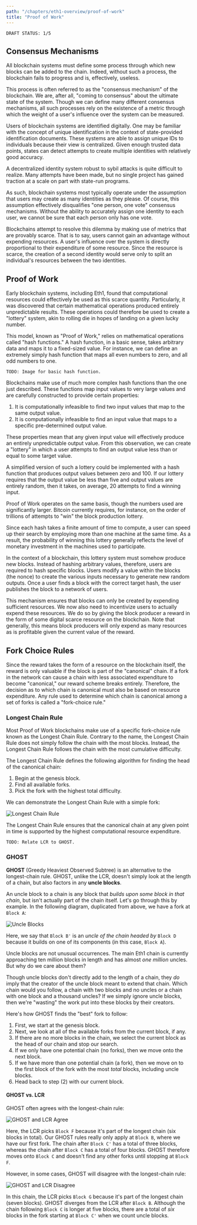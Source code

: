 ```yaml
---
path: "/chapters/eth1-overview/proof-of-work"
title: "Proof of Work"
---
```


```text
DRAFT STATUS: 1/5
```

## Consensus Mechanisms
All blockchain systems must define some process through which new blocks can be added to the chain. Indeed, without such a process, the blockchain fails to progress and is, effectively, useless.

This process is often referred to as the "consensus mechanism" of the blockchain. We are, after all, "coming to consensus" about the ultimate state of the system. Though we can define many different consensus mechanisms, all such processes rely on the existence of a metric through which the weight of a user's influence over the system can be measured.

Users of blockchain systems are identified digitally. One may be familiar with the concept of unique identification in the context of state-provided identification documents. These systems are able to assign unique IDs to individuals because their view is centralized. Given enough trusted data points, states can detect attempts to create multiple identities with relatively good accuracy.

A decentralized identity system robust to sybil attacks is quite difficult to realize. Many attempts have been made, but no single project has gained traction at a scale on part with state-run programs.

As such, blockchain systems most typically operate under the assumption that users may create as many identities as they please. Of course, this assumption effectively disqualifies "one person, one vote" consensus mechanisms. Without the ability to accurately assign one identity to each user, we cannot be sure that each person only has one vote.

Blockchains attempt to resolve this dilemma by making use of metrics that are provably scarce. That is to say, users cannot gain an advantage without expending resources. A user's influence over the system is directly proportional to their expenditure of some resource. Since the resource is scarce, the creation of a second identity would serve only to split an individual's resources between the two identities.

## Proof of Work
Early blockchain systems, including Eth1, found that computational resources could effectively be used as this scarce quantity. Particularly, it was discovered that certain mathematical operations produced entirely unpredictable results. These operations could therefore be used to create a "lottery" system, akin to rolling die in hopes of landing on a given lucky number.

This model, known as "Proof of Work," relies on mathematical operations called "hash functions." A hash function, in a basic sense, takes arbitrary data and maps it to a fixed-sized value. For instance, we can define an extremely simply hash function that maps all even numbers to zero, and all odd numbers to one.

```text
TODO: Image for basic hash function.
```

Blockchains make use of much more complex hash functions than the one just described. These functions map input values to very large values and are carefully constructed to provide certain properties:

1. It is computationally infeasible to find two input values that map to the same output value.
2. It is computationally infeasible to find an input value that maps to a specific pre-determined output value.

These properties mean that any given input value will effectively produce an entirely unpredictable output value. From this observation, we can create a "lottery" in which a user attempts to find an output value less than or equal to some target value.

A simplified version of such a lottery could be implemented with a hash function that produces output values between zero and 100. If our lottery requires that the output value be less than five and output values are entirely random, then it takes, on average, 20 attempts to find a winning input.

Proof of Work operates on the same basis, though the numbers used are significantly larger. Bitcoin currently requires, for instance, on the order of trillions of attempts to "win" the block production lottery.

Since each hash takes a finite amount of time to compute, a user can speed up their search by employing more than one machine at the same time. As a result, the probability of winning this lottery generally reflects the level of monetary investment in the machines used to participate.

In the context of a blockchain, this lottery system must somehow produce new blocks. Instead of hashing arbitrary values, therefore, users are required to hash specific blocks. Users modify a value within the blocks (the nonce) to create the various inputs necessary to generate new random outputs. Once a user finds a block with the correct target hash, the user publishes the block to a network of users.

This mechanism ensures that blocks can only be created by expending sufficient resources. We now also need to incentivize users to actually expend these resources. We do so by giving the block producer a reward in the form of some digital scarce resource on the blockchain. Note that generally, this means block producers will only expend as many resources as is profitable given the current value of the reward.

## Fork Choice Rules
Since the reward takes the form of a resource on the blockchain itself, the reward is only valuable if the block is part of the "canonical" chain. If a fork in the network can cause a chain with less associated expenditure to become "canonical," our reward scheme breaks entirely. Therefore, the decision as to which chain is canonical must also be based on resource expenditure. Any rule used to determine which chain is canonical among a set of forks is called a "fork-choice rule."

### Longest Chain Rule
Most Proof of Work blockchains make use of a specific fork-choice rule known as the Longest Chain Rule. Contrary to the name, the Longest Chain Rule does not simply follow the chain with the most blocks. Instead, the Longest Chain Rule follows the chain with the most cumulative difficulty.

The Longest Chain Rule defines the following algorithm for finding the head of the canonical chain:

1. Begin at the genesis block.
2. Find all available forks.
3. Pick the fork with the highest total difficulty.

We can demonstrate the Longest Chain Rule with a simple fork:

![Longest Chain Rule](./images/lmd-ghost/lcr.png)

The Longest Chain Rule ensures that the canonical chain at any given point in time is supported by the highest computational resource expenditure. 

```text
TODO: Relate LCR to GHOST.
```

### GHOST
**GHOST** (Greedy Heaviest Observed Subtree) is an alternative to the longest-chain rule. GHOST, unlike the LCR, doesn't simply look at the length of a chain, but also factors in any **uncle blocks**.

An uncle block to a chain is any block that *builds upon some block in that chain*, but isn't actually part of the chain itself. Let's go through this by example. In the following diagram, duplicated from above, we have a fork at `Block A`:

![Uncle Blocks](./images/proof-of-work/uncle-blocks.png)

Here, we say that `Block B'` is an *uncle of the chain headed by* `Block D` because it builds on one of its components (in this case, `Block A`).

Uncle blocks are not unusual occurrences. The main Eth1 chain is currently approaching ten million blocks in length and has almost *one million* uncles. But why do we care about them?

Though uncle blocks don't directly add to the length of a chain, they *do* imply that the creator of the uncle block meant to extend that chain. Which chain would you follow, a chain with two blocks and no uncles or a chain with one block and a thousand uncles? If we simply ignore uncle blocks, then we're "wasting" the work put into these blocks by their creators. 

Here's how GHOST finds the "best" fork to follow:

1. First, we start at the genesis block.
2. Next, we look at all of the available forks from the current block, if any.
3. If there are no more blocks in the chain, we select the current block as the head of our chain and stop our search.
4. If we only have one potential chain (no forks), then we move onto the next block.
5. If we have more than one potential chain (a fork), then we move on to the first block of the fork with the most *total* blocks, including uncle blocks.
4. Head back to step (2) with our current block.

#### GHOST vs. LCR
GHOST often agrees with the longest-chain rule:

![GHOST and LCR Agree](./images/proof-of-work/lcr-ghost-agree.png)

Here, the LCR picks `Block F` because it's part of the longest chain (six blocks in total). Our GHOST rules really only apply at `Block B`, where we have our first fork. The chain after `Block C'` has a total of three blocks, whereas the chain after `Block C` has a total of four blocks. GHOST therefore moves onto `Block C` and doesn't find any other forks until stopping at `Block F`.

However, in some cases, GHOST will disagree with the longest-chain rule: 

![GHOST and LCR Disagree](./images/lmd-ghost/lcr-ghost-disagree.png)

In this chain, the LCR picks `Block G` because it's part of the longest chain (seven blocks). GHOST diverges from the LCR after `Block B`. Although the chain following `Block C` is longer at five blocks, there are a total of *six* blocks in the fork starting at `Block C'` when we count uncle blocks.
